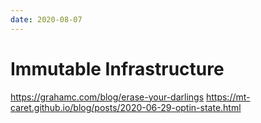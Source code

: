 ```yaml
---
date: 2020-08-07
---
```


# Immutable Infrastructure

<https://grahamc.com/blog/erase-your-darlings>
<https://mt-caret.github.io/blog/posts/2020-06-29-optin-state.html>
